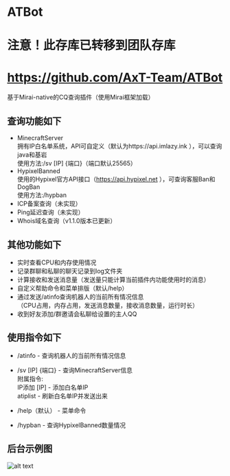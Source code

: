 # ATBot
# 注意！此存库已转移到团队存库
# https://github.com/AxT-Team/ATBot
基于Mirai-native的CQ查询插件（使用Mirai框架加载）<br>

## 查询功能如下
- MinecraftServer<br>
 拥有IP白名单系统，API可自定义（默认为https://api.imlazy.ink ），可以查询java和基岩<br>
 使用方法:/sv [IP] {端口}（端口默认25565）
- HypixelBanned<br> 
使用的Hypixel官方API接口（https://api.hypixel.net ），可查询客服Ban和DogBan<br>
使用方法:/hypban
- ICP备案查询（未实现）
- Ping延迟查询（未实现）
- Whois域名查询（v1.1.0版本已更新）

## 其他功能如下
- 实时查看CPU和内存使用情况
- 记录群聊和私聊的聊天记录到log文件夹
- 计算接收和发送消息量（发送量只能计算当前插件内功能使用时的消息）
- 自定义帮助命令和菜单排版（默认/help）
- 通过发送/atinfo查询机器人的当前所有情况信息<br>
（CPU占用，内存占用，发送消息数量，接收消息数量，运行时长）
- 收到好友添加/群邀请会私聊给设置的主人QQ

## 使用指令如下
- /atinfo - 查询机器人的当前所有情况信息
- /sv [IP] {端口} - 查询MinecraftServer信息<br>
附属指令:<br>
IP添加 [IP] - 添加白名单IP<br>
atiplist - 刷新白名单IP并发送出来<br>

- /help（默认） - 菜单命令
- /hypban - 查询HypixelBanned数量情况

## 后台示例图
![alt text](https://s1.ax1x.com/2022/08/31/v4zSL6.png)
